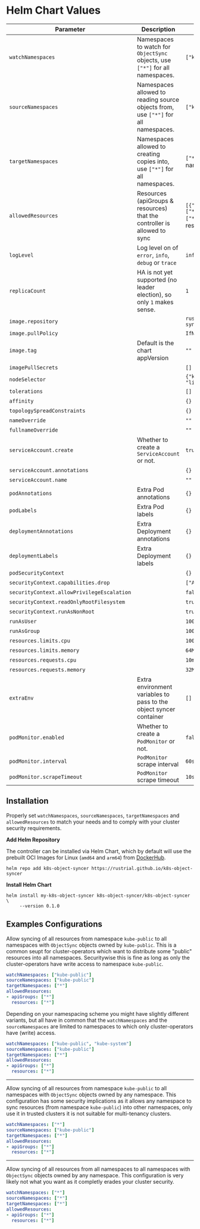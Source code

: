 # Helm Chart Values

| Parameter                                  | Description                                                                        | Default Value                                              | Mandatory |
| ------------------------------------------ | ---------------------------------------------------------------------------------- | ---------------------------------------------------------- | --------- |
| `watchNamespaces`                          | Namespaces to watch for `ObjectSync` objects, use `["*"]` for all namespaces.      | `["kube-public"]`                                          | no        |
| `sourceNamespaces`                         | Namespaces allowed to reading source objects from, use `["*"]` for all namespaces. | `["kube-public"]`                                          | no        |
| `targetNamespaces`                         | Namespaces allowed to creating copies into, use `["*"]` for all namespaces.        | `["*"]` (all namespaces)                                   | no        |
| `allowedResources`                         | Resources (apiGroups & resources) that the controller is allowed to sync           | `[{"apiGroups": ["*"], resources: ["*"]}]` (all resources) | no        |
| `logLevel`                                 | Log level on of `error`, `info`, `debug` or `trace`                                | `info`                                                     | no        |
| `replicaCount`                             | HA is not yet supported (no leader election), so only `1` makes sense.             | `1`                                                        | no        |
| `image.repository`                         |                                                                                    | `rustrial/k8s-object-syncer`                               | no        |
| `image.pullPolicy`                         |                                                                                    | `IfNotPresent`                                             | no        |
| `image.tag`                                | Default is the chart appVersion                                                    | `""`                                                       | no        |
| `imagePullSecrets`                         |                                                                                    | `[]`                                                       | no        |
| `nodeSelector`                             |                                                                                    | `{"kubernetes.io/os": "linux"}`                            | no        |
| `tolerations`                              |                                                                                    | `[]`                                                       | no        |
| `affinity`                                 |                                                                                    | `{}`                                                       | no        |
| `topologySpreadConstraints`                |                                                                                    | `{}`                                                       | no        |
| `nameOverride`                             |                                                                                    | `""`                                                       | no        |
| `fullnameOverride`                         |                                                                                    | `""`                                                       | no        |
| `serviceAccount.create`                    | Whether to create a `ServiceAccount` or not.                                       | `true`                                                     | no        |
| `serviceAccount.annotations`               |                                                                                    | `{}`                                                       | no        |
| `serviceAccount.name`                      |                                                                                    | `""`                                                       | no        |
| `podAnnotations`                           | Extra Pod annotations                                                              | `{}`                                                       | no        |
| `podLabels`                                | Extra Pod labels                                                                   | `{}`                                                       | no        |
| `deploymentAnnotations`                    | Extra Deployment annotations                                                       | `{}`                                                       | no        |
| `deploymentLabels`                         | Extra Deployment labels                                                            | `{}`                                                       | no        |
| `podSecurityContext`                       |                                                                                    | `{}`                                                       | no        |
| `securityContext.capabilities.drop`        |                                                                                    | `["ALL"]`                                                  | no        |
| `securityContext.allowPrivilegeEscalation` |                                                                                    | `false`                                                    | no        |
| `securityContext.readOnlyRootFilesystem`   |                                                                                    | `true`                                                     | no        |
| `securityContext.runAsNonRoot`             |                                                                                    | `true`                                                     | no        |
| `runAsUser`                                |                                                                                    | `1000`                                                     | no        |
| `runAsGroup`                               |                                                                                    | `1000`                                                     | no        |
| `resources.limits.cpu`                     |                                                                                    | `100m`                                                     | no        |
| `resources.limits.memory`                  |                                                                                    | `64Mi`                                                     | no        |
| `resources.requests.cpu`                   |                                                                                    | `10m`                                                      | no        |
| `resources.requests.memory`                |                                                                                    | `32Mi`                                                     | no        |
| `extraEnv`                                 | Extra environment variables to pass to the object syncer container                 | `[]`                                                       | no        |
| `podMonitor.enabled`                       | Whether to create a `PodMonitor` or not.                                           | `false`                                                    | no        |
| `podMonitor.interval`                      | `PodMonitor` scrape interval                                                       | `60s`                                                      | no        |
| `podMonitor.scrapeTimeout`                 | `PodMonitor` scrape timeout                                                        | `10s`                                                      | no        |


## Installation

Properly set `watchNamespaces`, `sourceNamespaces`, `targetNamespaces` and `allowedResources` to match your needs and to comply with your cluster security requirements. 

**Add Helm Repository**

The controller can be installed via Helm Chart, which by default will use the prebuilt OCI Images for Linux (`amd64` and `arm64`) from [DockerHub](https://hub.docker.com/r/rustrial/k8s-object-syncer).

```shell
helm repo add k8s-object-syncer https://rustrial.github.io/k8s-object-syncer
```

**Install Helm Chart**

```shell
helm install my-k8s-object-syncer k8s-object-syncer/k8s-object-syncer \
     --version 0.1.0 
```

## Examples Configurations

Allow syncing of all resources from namespace `kube-public` to all namespaces with `ObjectSync` objects owned by `kube-public`.
This is a common seupt for cluster-operators which want to distribute some "public" resources into all namespaces. Securitywise
this is fine as long as only the cluster-operators have write access to namespace `kube-public`.

```yaml
watchNamespaces: ["kube-public"]
sourceNamespaces: ["kube-public"]
targetNamespaces: ["*"]
allowedResources:
- apiGroups: ["*"]
  resources: ["*"]
```

Depending on your namespacing scheme you might have slightly different variants, but all have in common that the `watchNamespaces` 
and the `sourceNamespaces` are limited to namespaces to which only cluster-operators have (write) access.

```yaml
watchNamespaces: ["kube-public", "kube-system"]
sourceNamespaces: ["kube-public"]
targetNamespaces: ["*"]
allowedResources:
- apiGroups: ["*"]
  resources: ["*"]
```

---

Allow syncing of all resources from namespace `kube-public` to all namespaces with `ObjectSync` objects owned by any namespace.
This configuration has some security implications as it allows any namespace to sync resources (from namespace `kube-public`) 
into other namespaces, only use it in trusted clusters it is not suitable for multi-tenancy clusters.

```yaml
watchNamespaces: ["*"]
sourceNamespaces: ["kube-public"]
targetNamespaces: ["*"]
allowedResources:
- apiGroups: ["*"]
  resources: ["*"]
```

---

Allow syncing of all resources from all namespaces to all namespaces with `ObjectSync` objects owned by any namespace.
This configuration is very likely not what you want as it completly erades your cluster security.

```yaml
watchNamespaces: ["*"]
sourceNamespaces: ["*"]
targetNamespaces: ["*"]
allowedResources:
- apiGroups: ["*"]
  resources: ["*"]
```